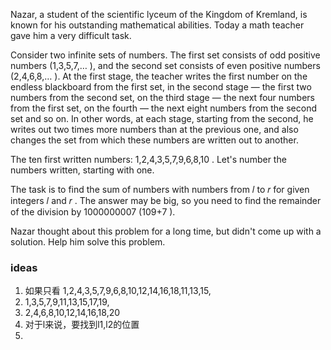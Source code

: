 Nazar, a student of the scientific lyceum of the Kingdom of Kremland, is known for his outstanding mathematical abilities. Today a math teacher gave him a very difficult task.

Consider two infinite sets of numbers. The first set consists of odd positive numbers (1,3,5,7,…
), and the second set consists of even positive numbers (2,4,6,8,…
). At the first stage, the teacher writes the first number on the endless blackboard from the first set, in the second stage — the first two numbers from the second set, on the third stage — the next four numbers from the first set, on the fourth — the next eight numbers from the second set and so on. In other words, at each stage, starting from the second, he writes out two times more numbers than at the previous one, and also changes the set from which these numbers are written out to another.

The ten first written numbers: 1,2,4,3,5,7,9,6,8,10
. Let's number the numbers written, starting with one.

The task is to find the sum of numbers with numbers from 𝑙
 to 𝑟
 for given integers 𝑙
 and 𝑟
. The answer may be big, so you need to find the remainder of the division by 1000000007
 (109+7
).

Nazar thought about this problem for a long time, but didn't come up with a solution. Help him solve this problem.

### ideas
1. 如果只看 1,2,4,3,5,7,9,6,8,10,12,14,16,18,11,13,15,
2. 1,3,5,7,9,11,13,15,17,19,
3. 2,4,6,8,10,12,14,16,18,20
4. 对于l来说，要找到l1,l2的位置
5. 